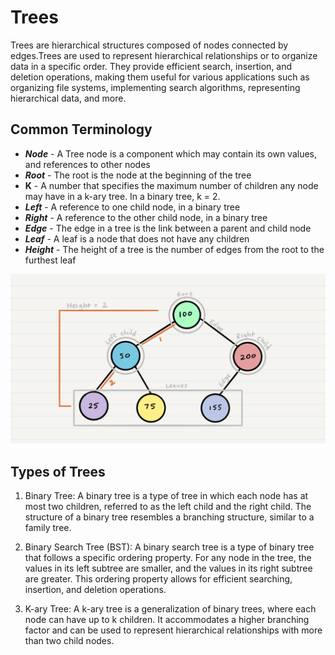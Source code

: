 # Trees
Trees are hierarchical structures composed of nodes connected by edges.Trees are used to represent hierarchical relationships or to organize data in a specific order. They provide efficient search, insertion, and deletion operations, making them useful for various applications such as organizing file systems, implementing search algorithms, representing hierarchical data, and more.

## Common Terminology

- ***Node*** - A Tree node is a component which may contain its own values, and references to other nodes
- ***Root*** - The root is the node at the beginning of the tree
- **K** - A number that specifies the maximum number of children any node may have in a k-ary tree. In a binary tree, k = 2.
- ***Left*** - A reference to one child node, in a binary tree
- ***Right*** - A reference to the other child node, in a binary tree
- ***Edge*** - The edge in a tree is the link between a parent and child node
- ***Leaf*** - A leaf is a node that does not have any children
- ***Height*** - The height of a tree is the number of edges from the root to the furthest leaf


![Tree](./img//BinaryTree1.png)

## Types of Trees
1. Binary Tree: A binary tree is a type of tree in which each node has at most two children, referred to as the left child and the right child. The structure of a binary tree resembles a branching structure, similar to a family tree.

2. Binary Search Tree (BST): A binary search tree is a type of binary tree that follows a specific ordering property. For any node in the tree, the values in its left subtree are smaller, and the values in its right subtree are greater. This ordering property allows for efficient searching, insertion, and deletion operations.

3. K-ary Tree: A k-ary tree is a generalization of binary trees, where each node can have up to k children. It accommodates a higher branching factor and can be used to represent hierarchical relationships with more than two child nodes.

